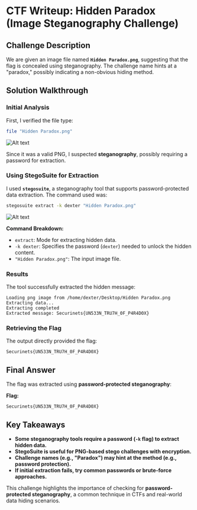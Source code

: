# **CTF Writeup: Hidden Paradox (Image Steganography Challenge)**

## **Challenge Description**

We are given an image file named **`Hidden Paradox.png`**, suggesting that the flag is concealed using steganography. The challenge name hints at a "paradox," possibly indicating a non-obvious hiding method.

## **Solution Walkthrough**

### **Initial Analysis**

First, I verified the file type:

```bash
file "Hidden Paradox.png"
```

![Alt text](img/1.png)

Since it was a valid PNG, I suspected **steganography**, possibly requiring a password for extraction.

### **Using StegoSuite for Extraction**

I used **`stegosuite`**, a steganography tool that supports password-protected data extraction. The command used was:

```bash
stegosuite extract -k dexter "Hidden Paradox.png"
```

![Alt text](img/2.png)

**Command Breakdown:**

- `extract`: Mode for extracting hidden data.
- `-k dexter`: Specifies the password (`dexter`) needed to unlock the hidden content.
- `"Hidden Paradox.png"`: The input image file.

### **Results**

The tool successfully extracted the hidden message:

```
Loading png image from /home/dexter/Desktop/Hidden Paradox.png
Extracting data...
Extracting completed
Extracted message: Securinets{UN533N_TRU7H_0F_P4R4D0X}
```

### **Retrieving the Flag**

The output directly provided the flag:

```
Securinets{UN533N_TRU7H_0F_P4R4D0X}
```

## **Final Answer**

The flag was extracted using **password-protected steganography**:

**Flag:**

```
Securinets{UN533N_TRU7H_0F_P4R4D0X}
```

## **Key Takeaways**

- **Some steganography tools require a password (`-k` flag) to extract hidden data.**
- **StegoSuite is useful for PNG-based stego challenges with encryption.**
- **Challenge names (e.g., "Paradox") may hint at the method (e.g., password protection).**
- **If initial extraction fails, try common passwords or brute-force approaches.**

This challenge highlights the importance of checking for **password-protected steganography**, a common technique in CTFs and real-world data hiding scenarios.
